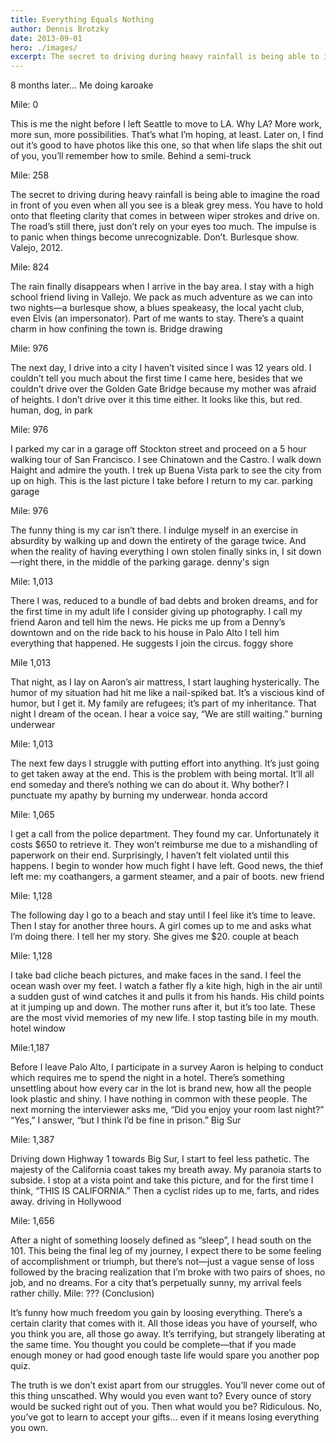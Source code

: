 ```yaml
---
title: Everything Equals Nothing
author: Dennis Brotzky
date: 2013-09-01
hero: ./images/
excerpt: The secret to driving during heavy rainfall is being able to imagine the road in front of you even when all you see is a bleak grey mess. 
---
```

8 months later…
Me doing karoake

Mile: 0

This is me the night before I left Seattle to move to LA. Why LA? More work, more sun, more possibilities. That’s what I’m hoping, at least. Later on, I find out it’s good to have photos like this one, so that when life slaps the shit out of you, you’ll remember how to smile.
Behind a semi-truck

Mile: 258

The secret to driving during heavy rainfall is being able to imagine the road in front of you even when all you see is a bleak grey mess. You have to hold onto that fleeting clarity that comes in between wiper strokes and drive on. The road’s still there, just don’t rely on your eyes too much. The impulse is to panic when things become unrecognizable. Don’t.
Burlesque show. Valejo, 2012.

Mile: 824

The rain finally disappears when I arrive in the bay area. I stay with a high school friend living in Vallejo. We pack as much adventure as we can into two nights—a burlesque show, a blues speakeasy, the local yacht club, even Elvis (an impersonator). Part of me wants to stay. There’s a quaint charm in how confining the town is.
Bridge drawing

Mile: 976

The next day, I drive into a city I haven’t visited since I was 12 years old. I couldn’t tell you much about the first time I came here, besides that we couldn’t drive over the Golden Gate Bridge because my mother was afraid of heights. I don’t drive over it this time either. It looks like this, but red.
human, dog, in park

Mile: 976

I parked my car in a garage off Stockton street and proceed on a 5 hour walking tour of San Francisco. I see Chinatown and the Castro. I walk down Haight and admire the youth. I trek up Buena Vista park to see the city from up on high. This is the last picture I take before I return to my car.
parking garage

Mile: 976

The funny thing is my car isn’t there. I indulge myself in an exercise in absurdity by walking up and down the entirety of the garage twice. And when the reality of having everything I own stolen finally sinks in, I sit down—right there, in the middle of the parking garage.
denny's sign

Mile: 1,013

There I was, reduced to a bundle of bad debts and broken dreams, and for the first time in my adult life I consider giving up photography. I call my friend Aaron and tell him the news. He picks me up from a Denny’s downtown and on the ride back to his house in Palo Alto I tell him everything that happened. He suggests I join the circus.
foggy shore

Mile 1,013

That night, as I lay on Aaron’s air mattress, I start laughing hysterically. The humor of my situation had hit me like a nail-spiked bat. It’s a viscious kind of humor, but I get it. My family are refugees; it’s part of my inheritance. That night I dream of the ocean. I hear a voice say, “We are still waiting.”
burning underwear

Mile: 1,013

The next few days I struggle with putting effort into anything. It’s just going to get taken away at the end. This is the problem with being mortal. It’ll all end someday and there’s nothing we can do about it. Why bother? I punctuate my apathy by burning my underwear.
honda accord

Mile: 1,065

I get a call from the police department. They found my car. Unfortunately it costs $650 to retrieve it. They won’t reimburse me due to a mishandling of paperwork on their end. Surprisingly, I haven’t felt violated until this happens. I begin to wonder how much fight I have left. Good news, the thief left me: my coathangers, a garment steamer, and a pair of boots.
new friend

Mile: 1,128

The following day I go to a beach and stay until I feel like it’s time to leave. Then I stay for another three hours. A girl comes up to me and asks what I’m doing there. I tell her my story. She gives me $20.
couple at beach

Mile: 1,128

I take bad cliche beach pictures, and make faces in the sand. I feel the ocean wash over my feet. I watch a father fly a kite high, high in the air until a sudden gust of wind catches it and pulls it from his hands. His child points at it jumping up and down. The mother runs after it, but it’s too late. These are the most vivid memories of my new life. I stop tasting bile in my mouth.
hotel window

Mile:1,187

Before I leave Palo Alto, I participate in a survey Aaron is helping to conduct which requires me to spend the night in a hotel. There’s something unsettling about how every car in the lot is brand new, how all the people look plastic and shiny. I have nothing in common with these people. The next morning the interviewer asks me, “Did you enjoy your room last night?”
“Yes,” I answer, “but I think I’d be fine in prison.”
Big Sur

Mile: 1,387

Driving down Highway 1 towards Big Sur, I start to feel less pathetic. The majesty of the California coast takes my breath away. My paranoia starts to subside. I stop at a vista point and take this picture, and for the first time I think, “THIS IS CALIFORNIA.” Then a cyclist rides up to me, farts, and rides away.
driving in Hollywood

Mile: 1,656

After a night of something loosely defined as “sleep”, I head south on the 101. This being the final leg of my journey, I expect there to be some feeling of accomplishment or triumph, but there’s not—just a vague sense of loss followed by the bracing realization that I’m broke with two pairs of shoes, no job, and no dreams.
For a city that’s perpetually sunny, my arrival feels rather chilly.
Mile: ??? (Conclusion)

It’s funny how much freedom you gain by loosing everything. There’s a certain clarity that comes with it. All those ideas you have of yourself, who you think you are, all those go away. It’s terrifying, but strangely liberating at the same time. You thought you could be complete—that if you made enough money or had good enough taste life would spare you another pop quiz.

The truth is we don’t exist apart from our struggles. You’ll never come out of this thing unscathed. Why would you even want to? Every ounce of story would be sucked right out of you. Then what would you be? Ridiculous. No, you’ve got to learn to accept your gifts… even if it means losing everything you own.
